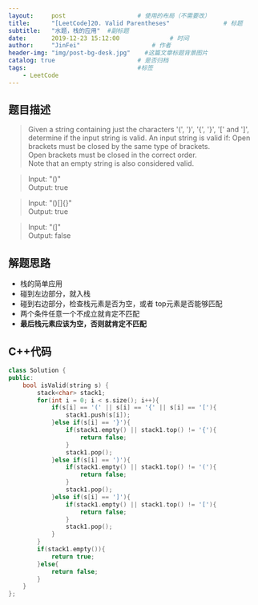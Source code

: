```yaml
---
layout:     post                    # 使用的布局（不需要改） 
title:      "[LeetCode]20. Valid Parentheses"               # 标题  
subtitle:   "水题，栈的应用"  #副标题 
date:       2019-12-23 15:12:00              # 时间 
author:     "JinFei"                    # 作者 
header-img: "img/post-bg-desk.jpg"    #这篇文章标题背景图片 
catalog: true                       # 是否归档 
tags:                               #标签     
    - LeetCode 
---
```


## 题目描述
> Given a string containing just the characters '(', ')', '{', '}', '[' and ']', determine if the input string is valid.
> An input string is valid if:
 Open brackets must be closed by the same type of brackets. <br>
 Open brackets must be closed in the correct order. <br>
 Note that an empty string is also considered valid. 

> Input: "()" <br>
Output: true

> Input: "()[]{}" <br>
Output: true

> Input: "(]" <br>
Output: false

## 解题思路

- 栈的简单应用
- 碰到左边部分，就入栈
- 碰到右边部分，检查栈元素是否为空，或者 top元素是否能够匹配
- 两个条件任意一个不成立就肯定不匹配
- **最后栈元素应该为空，否则就肯定不匹配**

## C++代码
```C++
class Solution {
public:
    bool isValid(string s) {
        stack<char> stack1;
        for(int i = 0; i < s.size(); i++){
            if(s[i] == '(' || s[i] == '{' || s[i] == '['){
                stack1.push(s[i]);
            }else if(s[i] == '}'){
                if(stack1.empty() || stack1.top() != '{'){
                    return false;
                }
                stack1.pop();
            }else if(s[i] == ')'){
                if(stack1.empty() || stack1.top() != '('){
                    return false;
                }
                stack1.pop();
            }else if(s[i] == ']'){
                if(stack1.empty() || stack1.top() != '['){
                    return false;
                }
                stack1.pop();
            }
        }
        if(stack1.empty()){
            return true;
        }else{
            return false;
        } 
    }
};
```